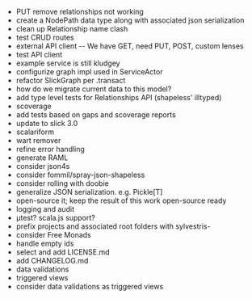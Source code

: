 - PUT remove relationships not working
- create a NodePath data type along with associated json serialization
- clean up Relationship name clash
- test CRUD routes
- external API client -- We have GET, need PUT, POST, custom lenses
- test API client
- example service is still kludgey
- configurize graph impl used in ServiceActor
- refactor SlickGraph per .transact
- how do we migrate current data to this model?
- add type level tests for Relationships API  (shapeless' illtyped)
- scoverage
- add tests based on gaps and scoverage reports
- update to slick 3.0
- scalariform
- wart remover
- refine error handling
- generate RAML
- consider json4s
- consider fommil/spray-json-shapeless
- consider rolling with doobie
- generalize JSON serialization. e.g. Pickle[T]
- open-source it; keep the result of this work open-source ready
- logging and audit
- µtest? scala.js support?
- prefix projects and associated root folders with sylvestris-
- consider Free Monads
- handle empty ids
- select and add LICENSE.md
- add CHANGELOG.md
- data validations
- triggered views
- consider data validations as triggered views
